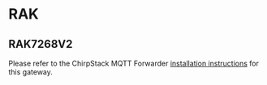 # RAK

## RAK7268V2

Please refer to the ChirpStack MQTT Forwarder [installation instructions](../chirpstack-mqtt-forwarder/install/rak.md)
for this gateway.
